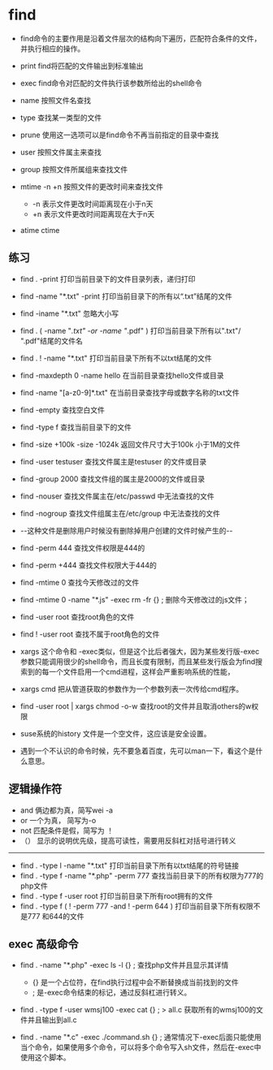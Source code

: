 # find

- find命令的主要作用是沿着文件层次的结构向下遍历，匹配符合条件的文件，并执行相应的操作。

- print find将匹配的文件输出到标准输出
- exec find命令对匹配的文件执行该参数所给出的shell命令
- name 按照文件名查找
- type 查找某一类型的文件
- prune 使用这一选项可以是find命令不再当前指定的目录中查找
- user 按照文件属主来查找
- group 按照文件所属组来查找文件
- mtime -n +n 按照文件的更改时间来查找文件
	- -n 表示文件更改时间距离现在小于n天
	- +n 表示文件更改时间距离现在大于n天
- atime ctime

## 练习

- find . -print 打印当前目录下的文件目录列表，递归打印
- find -name "*.txt" -print 打印当前目录下的所有以“.txt”结尾的文件
- find -iname "*.txt" 忽略大小写
- find . \( -name "*.txt" -or -name "*.pdf" \) 打印当前目录下所有以".txt"/ ".pdf"结尾的文件名
- find . ! -name "*.txt" 打印当前目录下所有不以txt结尾的文件
- find -maxdepth 0 -name hello   在当前目录查找hello文件或目录
- find -name "[a-z0-9]*.txt"  在当前目录查找字母或数字名称的txt文件
- find -empty  查找空白文件
- find -type f   查找当前目录下的文件
- find -size +100k -size -1024k 返回文件尺寸大于100k 小于1M的文件
- find -user testuser  查找文件属主是testuser 的文件或目录
- find -group 2000 查找文件组的属主是2000的文件或目录
- find -nouser  查找文件属主在/etc/passwd 中无法查找的文件
- find -nogroup 查找文件组属主在/etc/group 中无法查找的文件
- --这种文件是删除用户时候没有删除掉用户创建的文件时候产生的--
- find -perm 444 查找文件权限是444的
- find -perm +444 查找文件权限大于444的
- find -mtime 0 查找今天修改过的文件
- find -mtime 0 -name "*.js" -exec rm -fr {} \;  删除今天修改过的js文件；
- find -user root 查找root角色的文件
- find ! -user root 查找不属于root角色的文件

- xargs  这个命令和 -exec类似，但是这个比后者强大，因为某些发行版-exec参数只能调用很少的shell命令，而且长度有限制，而且某些发行版会为find搜索到的每一个文件启用一个cmd进程，这样会严重影响系统的性能，
- xargs cmd 把从管道获取的参数作为一个参数列表一次传给cmd程序。
- find -user root | xargs chmod -o-w  查找root的文件并且取消others的w权限

- suse系统的history 文件是一个空文件，这应该是安全设置。
- 遇到一个不认识的命令时候，先不要急着百度，先可以man一下，看这个是什么意思。

## 逻辑操作符
- and 俩边都为真，简写wei -a
- or 一个为真， 简写为-o
- not 匹配条件是假，简写为 ！
- （） 显示的说明优先级，提高可读性，需要用反斜杠对括号进行转义

---

- find . -type l -name "*.txt" 打印当前目录下所有以txt结尾的符号链接
- find . -type f -name "*.php" -perm 777 查找当前目录下的所有权限为777的php文件
- find . -type f -user root 打印当前目录下所有root拥有的文件
- find . -type f \( ! -perm 777 -and ! -perm 644 \) 打印当前目录下所有权限不是777 和644的文件

## exec 高级命令
- find . -name "*.php" -exec ls -l {} \; 查找php文件并且显示其详情
	- {} 是一个占位符，在find执行过程中会不断替换成当前找到的文件
	- \; 是-exec命令结束的标记，通过反斜杠进行转义。

- find . -type f -user wmsj100 -exec cat {} \; > all.c 获取所有的wmsj100的文件并且输出到all.c
- find . -name "*.c" -exec ./command.sh {} \; 通常情况下-exec后面只能使用当个命令，如果使用多个命令，可以将多个命令写入sh文件，然后在-exec中使用这个脚本。

